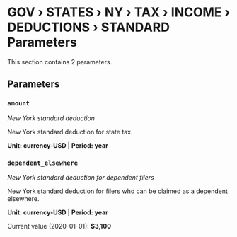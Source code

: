 # GOV › STATES › NY › TAX › INCOME › DEDUCTIONS › STANDARD Parameters

This section contains 2 parameters.

## Parameters

### `amount`
*New York standard deduction*

New York standard deduction for state tax.

**Unit: currency-USD | Period: year**


### `dependent_elsewhere`
*New York standard deduction for dependent filers*

New York standard deduction for filers who can be claimed as a dependent elsewhere.

**Unit: currency-USD | Period: year**

Current value (2020-01-01): **$3,100**

